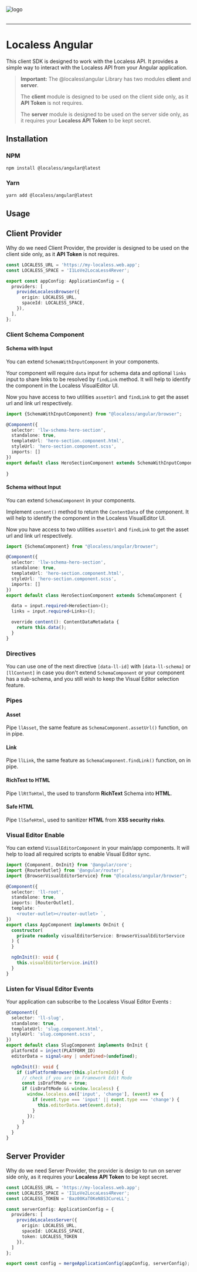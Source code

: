 <br/>
<br/>
<img src="https://github.com/Lessify/localess/wiki/img/logo-adaptive.svg" alt="logo">
<br/>
<br/>

----

# Localess Angular

This client SDK is designed to work with the Localess API. It provides a simple way to interact with the Localess API from your Angular application.

> **Important:**
> The @localess\angular Library has two modules **client** and **server**.
>
> The **client** module is designed to be used on the client side only, as it **API Token** is not requires.
>
> The **server** module is designed to be used on the server side only, as it requires your **Localess API Token** to be kept secret.

## Installation

### NPM
````bash
npm install @localess/angular@latest
````

### Yarn
````bash
yarn add @localess/angular@latest
````

## Usage

## Client Provider
Why do we need Client Provider, the provider is designed to be used on the client side only, as it **API Token** is not requires.

````ts
const LOCALESS_URL = 'https://my-localess.web.app';
const LOCALESS_SPACE = 'I1LoVe2LocaLess4Rever';

export const appConfig: ApplicationConfig = {
  providers: [
    provideLocalessBrowser({
      origin: LOCALESS_URL,
      spaceId: LOCALESS_SPACE,
    }),
  ],
};
````

### Client Schema Component

#### Schema with Input
You can extend `SchemaWithInputComponent` in your components.

Your component will require `data` input for schema data and optional `links` input to share links to be resolved by `findLink` method.
It will help to identify the component in the Localess VisualEditor UI.

Now you have access to two utilities `assetUrl` and `findLink` to get the asset url and link url respectively.

````ts
import {SchemaWithInputComponent} from "@localess/angular/browser";

@Component({
  selector: 'llw-schema-hero-section',
  standalone: true,
  templateUrl: 'hero-section.component.html',
  styleUrl: 'hero-section.component.scss',
  imports: []
})
export default class HeroSectionComponent extends SchemaWithInputComponent<HeroSection> {
  
}
````

#### Schema without Input
You can extend `SchemaComponent` in your components.

Implement `content()` method to return the `ContentData` of the component. It will help to identify the component in the Localess VisualEditor UI.

Now you have access to two utilities `assetUrl` and `findLink` to get the asset url and link url respectively.

````ts
import {SchemaComponent} from "@localess/angular/browser";

@Component({
  selector: 'llw-schema-hero-section',
  standalone: true,
  templateUrl: 'hero-section.component.html',
  styleUrl: 'hero-section.component.scss',
  imports: []
})
export default class HeroSectionComponent extends SchemaComponent {

  data = input.required<HeroSection>();
  links = input.required<Links>();

  override content(): ContentDataMetadata {
    return this.data();
  }
}
````

### Directives
You can use one of the next directive `[data-ll-id]` with `[data-ll-schema]` or `[llContent]` in case you don't extend `SchemaComponent` or your component has a sub-schema, and you still wish to keep the Visual Editor selection feature.

### Pipes
#### Asset
Pipe `llAsset`, the same feature as `SchemaComponent.assetUrl()` function, on in pipe.
#### Link
Pipe `llLink`, the same feature as `SchemaComponent.findLink()` function, on in pipe.
#### RichText to HTML
Pipe `llRtToHtml`, the used to transform **RichText** Schema into **HTML**.
#### Safe HTML
Pipe `llSafeHtml`, used to sanitizer **HTML** from **XSS security risks**.


### Visual Editor Enable
You can extend `VisualEditorComponent` in your main/app components.
It will help to load all required scripts to enable Visual Editor sync.

````ts
import {Component, OnInit} from '@angular/core';
import {RouterOutlet} from '@angular/router';
import {BrowserVisualEditorService} from "@localess/angular/browser";

@Component({
  selector: 'll-root',
  standalone: true,
  imports: [RouterOutlet],
  template: `
    <router-outlet></router-outlet> `,
})
export class AppComponent implements OnInit {
  constructor(
    private readonly visualEditorService: BrowserVisualEditorService
  ) {
  }

  ngOnInit(): void {
    this.visualEditorService.init()
  }
}
````

### Listen for Visual Editor Events
Your application can subscribe to the Localess Visual Editor Events :
````ts
@Component({
  selector: 'll-slug',
  standalone: true,
  templateUrl: 'slug.component.html',
  styleUrl: 'slug.component.scss',
})
export default class SlugComponent implements OnInit {
  platformId = inject(PLATFORM_ID)
  editorData = signal<any | undefined>(undefined);

  ngOnInit(): void {
    if (isPlatformBrowser(this.platformId)) {
      // check if you are in Framework Edit Mode
      const isDraftMode = true;
      if (isDraftMode && window.localess) {
        window.localess.on(['input', 'change'], (event) => {
          if (event.type === 'input' || event.type === 'change') {
            this.editorData.set(event.data);
          }
        });
      }
    }
  }
}
````

## Server Provider

Why do we need Server Provider, the provider is design to run on server side only, as it requires your **Localess API Token** to be kept secret.

````ts
const LOCALESS_URL = 'https://my-localess.web.app';
const LOCALESS_SPACE = 'I1LoVe2LocaLess4Rever';
const LOCALESS_TOKEN = 'Baz00KaT0KeN8S3CureLL';

const serverConfig: ApplicationConfig = {
  providers: [
    provideLocalessServer({
      origin: LOCALESS_URL,
      spaceId: LOCALESS_SPACE,
      token: LOCALESS_TOKEN
    }),
  ]
};

export const config = mergeApplicationConfig(appConfig, serverConfig);
````
